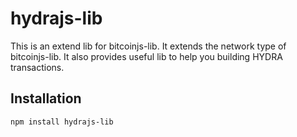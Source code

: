 # hydrajs-lib

This is an extend lib for bitcoinjs-lib. It extends the network type of bitcoinjs-lib. It also provides useful lib to help you building HYDRA transactions.

## Installation
``` bash
npm install hydrajs-lib
```
